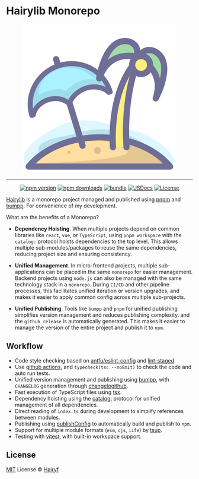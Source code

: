 # Hairylib Monorepo

<div align="center"> <img src="docs/public/logo.svg" > </div>

****

<div align="center">

[![npm version][npm-version-src]][npm-version-href]
[![npm downloads][npm-downloads-src]][npm-downloads-href]
[![bundle][bundle-src]][bundle-href]
[![JSDocs][jsdocs-src]][jsdocs-href]
[![License][license-src]][license-href]

</div>

[Hairylib](https://hairylib.com/) is a monorepo project managed and published using [pnpm](https://pnpm.io/) and [bumpp](https://github.com/antfu-collective/bumpp). For convenience of my development.

What are the benefits of a Monorepo?

- **Dependency Hoisting**. When multiple projects depend on common libraries like `react`, `vue`, or `TypeScript`, using `pnpm workspace` with the `catalog:` protocol hoists dependencies to the top level. This allows multiple sub-modules/packages to reuse the same dependencies, reducing project size and ensuring consistency.

- **Unified Management**. In micro-frontend projects, multiple sub-applications can be placed in the same `monorepo` for easier management. Backend projects using `node.js` can also be managed with the same technology stack in a `monorepo`. During `CI/CD` and other pipeline processes, this facilitates unified iteration or version upgrades, and makes it easier to apply common config across multiple sub-projects.

- **Unified Publishing**. Tools like `bumpp` and `pnpm` for unified publishing simplifies version management and reduces publishing complexity. and the `github release` is automatically generated. This makes it easier to manage the version of the entire project and publish it to `npm`.

## Workflow

- Code style checking based on [antfu/eslint-config](https://github.com/antfu/eslint-config)  and [lint-staged](https://github.com/lint-staged/lint-staged)
- Use [github actions](/.github/workflows), and `typecheck(tsc --noEmit)` to check the code and auto run tests.
- Unified version management and publishing using [bumpp](https://github.com/antfu-collective/bumpp), with `CHANGELOG` generation through [changelogithub](https://github.com/antfu/changelogithub).
- Fast execution of TypeScript files using [tsx](https://tsx.is).
- Dependency hoisting using the [catalog:](https://pnpm.io/catalogs) protocol for unified management of all dependencies.
- Direct reading of `index.ts` during development to simplify references between modules.
- Publishing using [publishConfig](https://pnpm.io/package_json#publishconfig) to automatically build and publish to `npm`.
- Support for multiple module formats (`esm`, `cjs`, `iife`) by [tsup](https://tsup.egoist.dev/).
- Testing with [vitest](https://vitest.dev/), with built-in workspace support.

## License

[MIT](./LICENSE) License © [Hairyf](https://github.com/hairyf)

<!-- Badges -->

[npm-version-src]: https://img.shields.io/npm/v/@hairy/utils?style=flat&colorA=080f12&colorB=1fa669
[npm-version-href]: https://npmjs.com/package/@hairy/utils
[npm-downloads-src]: https://img.shields.io/npm/dm/@hairy/utils?style=flat&colorA=080f12&colorB=1fa669
[npm-downloads-href]: https://npmjs.com/package/@hairy/utils
[bundle-src]: https://img.shields.io/bundlephobia/minzip/@hairy/utils?style=flat&colorA=080f12&colorB=1fa669&label=minzip
[bundle-href]: https://bundlephobia.com/result?p=@hairy/utils
[license-src]: https://img.shields.io/github/license/hairyf/hairylib.svg?style=flat&colorA=080f12&colorB=1fa669
[license-href]: https://github.com/hairyf/hairylib/blob/main/LICENSE
[jsdocs-src]: https://img.shields.io/badge/jsdocs-reference-080f12?style=flat&colorA=080f12&colorB=1fa669
[jsdocs-href]: https://www.jsdocs.io/package/@hairy/utils
